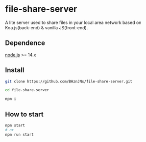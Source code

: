 # file-share-server

A lite server used to share files in your local area network based on Koa.js(back-end) &amp; vanilla JS(front-end).

## Dependence

[node.js](https://nodejs.org/en/) >= 14.x

## Install

```sh
git clone https://github.com/BHznJNs/file-share-server.git

cd file-share-server

npm i
```

## How to start

```sh
npm start
# or
npm run start
```